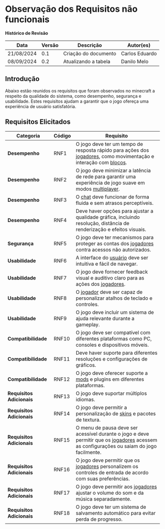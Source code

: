 # Observação dos Requisitos não funcionais 

**Histórico de Revisão**

| Data       | Versão | Descrição            | Autor(es)                                    |
| ---------- | ------ | -------------------- | -------------------------------------------- |
| 21/08/2024 | 0.1    | Criação do documento | Carlos Eduardo |
| 08/09/2024 | 0.2    | Atualizando a tabela | Danilo Melo |

## Introdução
Abaixo estão reunidos os requisitos que foram observados no minecraft a respeito da qualidade do sistema, como desempenho, segurança e usabilidade. Estes requisitos ajudam a garantir que o jogo ofereça uma experiência de usuário satisfatória. 

## Requisitos Elicitados
| **Categoria**     | **Código** | **Requisito**  |
|-------------------|------------|----------------|
| **Desempenho**    | RNF1       | O jogo deve ter um tempo de resposta rápido para ações dos [jogadores](../modelagem/lexico.md#l42-usuario), como movimentação e interação com [blocos](../modelagem/lexico.md#l44-blocos). |
|  **Desempenho**                 | RNF2       | O jogo deve minimizar a latência de rede para garantir uma experiência de jogo suave em modos [multiplayer](../modelagem/lexico.md#l41-multiplayer). |
|   **Desempenho**                | RNF3       | O [chat](../modelagem/lexico.md#l23-chat) deve funcionar de forma fluida e sem atrasos perceptíveis. |
|  **Desempenho**                 | RNF4       | Deve haver opções para ajustar a qualidade gráfica, incluindo resolução, distância de renderização e efeitos visuais. |
| **Segurança**     | RNF5       | O jogo deve ter mecanismos para proteger as contas dos [jogadores](../modelagem/lexico.md#l42-usuario) contra acessos não autorizados. |
| **Usabilidade**   | RNF6       | A interface do [usuário](../modelagem/lexico.md#l42-usuario) deve ser intuitiva e fácil de navegar. |
|  **Usabilidade**                  | RNF7       | O jogo deve fornecer feedback visual e auditivo claro para as ações dos [jogadores](../modelagem/lexico.md#l42-usuario). |
|    **Usabilidade**                | RNF8       | O [jogador](../modelagem/lexico.md#l42-usuario) deve ser capaz de personalizar atalhos de teclado e controles. |
|      **Usabilidade**              | RNF9       | O jogo deve incluir um sistema de ajuda relevante durante a gameplay. |
| **Compatibilidade**| RNF10      | O jogo deve ser compatível com diferentes plataformas como PC, consoles e dispositivos móveis. |
|    **Compatibilidade**               | RNF11      | Deve haver suporte para diferentes resoluções e configurações de gráficos. |
|  **Compatibilidade**                 | RNF12      | O jogo deve oferecer suporte a [mods](../modelagem/lexico.md#l16-mods) e plugins em diferentes plataformas. |
| **Requisitos Adicionais** | RNF13  | O jogo deve suportar múltiplos idiomas. |
|   **Requisitos Adicionais**                | RNF14      | O jogo deve permitir a personalização de [skins](../modelagem/lexico.md#l15-skins) e pacotes de textura. |
|    **Requisitos Adicionais**               | RNF15      | O menu de pausa deve ser acessível durante o jogo e deve permitir que os [jogadores](../modelagem/lexico.md#l42-usuario) acessem as configurações ou saiam do jogo facilmente. |
|     **Requisitos Adicionais**              | RNF16      | O jogo deve permitir que os [jogadores](../modelagem/lexico.md#l42-usuario) personalizem os controles de entrada de acordo com suas preferências. |
|      **Requisitos Adicionais**             | RNF17      | O jogo deve permitir aos [jogadores](../modelagem/lexico.md#l42-usuario) ajustar o volume do som e da música separadamente. |
|     **Requisitos Adicionais**              | RNF18      | O jogo deve ter um sistema de salvamento automático para evitar perda de progresso. |